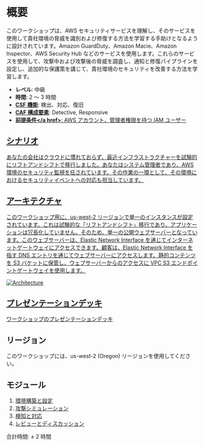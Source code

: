 # 概要

このワークショップは、AWS セキュリティサービスを理解し、そのサービスを使用して貴社環境の脅威を識別および修復する方法を学習する手助けとなるように設計されています。Amazon GuardDuty、Amazon Macie、Amazon Inspector、AWS Security Hub などのサービスを使用します。これらのサービスを使用して、攻撃中および攻撃後の脅威を調査し、通知と修復パイプラインを設定し、追加的な保護策を講じて、貴社環境のセキュリティを改善する方法を学習します。

* **レベル**: 中級
* **時間**: 2 ～ 3 時間
* **<a href="https://www.nist.gov/cyberframework/online-learning/components-framework" target="_blank">CSF 機能</a>**: 検出、対応、復旧
* **<a href="https://d0.awsstatic.com/whitepapers/AWS_CAF_Security_Perspective.pdf" target="_blank">CAF 構成要素</a>**: Detective, Responsive
* **<a href="https://awssecworkshops.com/getting-started/" target="_blank">前提条件</a href>**: AWS アカウント、管理者権限を持つ IAM ユーザー

## シナリオ

あなたの会社はクラウドに慣れておらず、最近インフラストラクチャーを試験的にリフトアンドシフトで移行しました。あなたはシステム管理者であり、AWS 環境のセキュリティ監視を任されています。その作業の一環として、その環境におけるセキュリティイベントへの対応も担当しています。

## アーキテクチャ

このワークショップ用に、us-west-2 リージョンで単一のインスタンスが設定されています。これは試験的な「リフトアンドシフト」移行であり、アプリケーションは冗長化していません。そのため、単一の公開ウェブサーバーとなっています。このウェブサーバーは、Elastic Network Interface を通じてインターネットゲートウェイにアクセスできます。顧客は、Elastic Network Interface を指す DNS エントリを通じてウェブサーバーにアクセスします。静的コンテンツを S3 バケットに保管し、ウェブサーバーからのアクセスに VPC S3 エンドポイントゲートウェイを使用します。

![Architecture](./images/diagram-basic-arch.png "Workload Architecture")

## プレゼンテーションデッキ
[ワークショップのプレゼンテーションデッキ](./threat-detect-workshop-presentation.pdf)

## リージョン
このワークショップには、us-west-2 (Oregon) リージョンを使用してください。

## モジュール

1. [環境構築と設定](./01-environment-setup.md)
2. [攻撃シミュレーション](./02-attack-simulation.md) 
3. [検知と対応](./03-detection-and-remediation.md) 
4. [レビューとディスカッション](./04-review-and-discussion.md)

合計時間: ± 2 時間